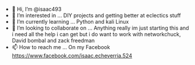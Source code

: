 - 👋 Hi, I’m @isaac493
- 👀 I’m interested in ... DIY projects and getting better at eclectics stuff
- 🌱 I’m currently learning ... Python and kali Linux
- 💞️ I’m looking to collaborate on ... Anything really im just starting this and i need all the help i can get but i do want to work with networkchuck, David bombal and zack freedman  
- 📫 How to reach me ... On my Facebook https://www.facebook.com/isaac.echeverria.524

<!---
isaac493/isaac493 is a ✨ special ✨ repository because its `README.md` (this file) appears on your GitHub profile.
You can click the Preview link to take a look at your changes.
--->
